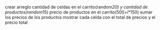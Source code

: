 crear arreglo
cantidad de celdas en el carrito(random*20) y cantidad de productos(random*15)
precio de productos en el carrito(500+i*150)
sumar los precios de los productos
mostrar cada celda con el total de precios y el precio total
